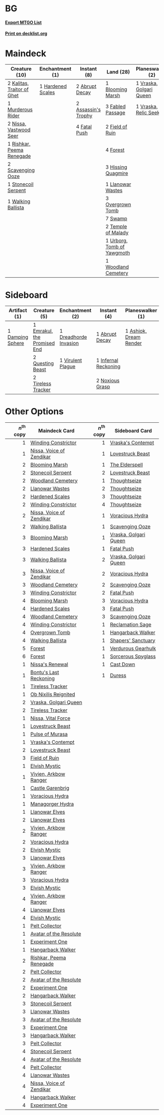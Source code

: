 # BG

#### [Export MTGO List](../collection/BG/BG.txt)
#### [Print on decklist.org](http://decklist.org/?deckmain=2%09Abrupt%20Decay%0A2%09Assassin's%20Trophy%0A1%09Blooming%20Marsh%0A3%09Dark%20Petition%0A3%09Fabled%20Passage%0A4%09Fatal%20Push%0A2%09Field%20of%20Ruin%0A4%09Forest%0A1%09Hardened%20Scales%0A3%09Hissing%20Quagmire%0A2%09Kalitas,%20Traitor%20of%20Ghet%0A1%09Languish%0A1%09Legion's%20End%0A1%09Llanowar%20Wastes%0A1%09Murderous%20Rider%0A2%09Nissa,%20Vastwood%20Seer%0A3%09Overgrown%20Tomb%0A1%09Read%20the%20Bones%0A1%09Rishkar,%20Peema%20Renegade%0A2%09Scavenging%20Ooze%0A1%09Seasons%20Past%0A1%09Stonecoil%20Serpent%0A7%09Swamp%0A2%09Temple%20of%20Malady%0A4%09Thoughtseize%0A1%09Urborg,%20Tomb%20of%20Yawgmoth%0A1%09Vraska,%20Golgari%20Queen%0A1%09Vraska,%20Relic%20Seeker%0A1%09Walking%20Ballista%0A1%09Woodland%20Cemetery&deckside=1%09Abrupt%20Decay%0A1%09Ashiok,%20Dream%20Render%0A1%09Damping%20Sphere%0A1%09Dreadhorde%20Invasion%0A1%09Emrakul,%20the%20Promised%20End%0A1%09Infernal%20Reckoning%0A1%09Languish%0A1%09Lost%20Legacy%0A2%09Noxious%20Grasp%0A2%09Questing%20Beast%0A2%09Tireless%20Tracker%0A1%09Virulent%20Plague)
# Maindeck

|                                            Creature (10)                                            |                                      Enchantment (1)                                       |                                         Instant (8)                                          |                                              Land (28)                                              |                                         Planeswalker (2)                                         |                                       Sorcery (11)                                        |
|-----------------------------------------------------------------------------------------------------|--------------------------------------------------------------------------------------------|----------------------------------------------------------------------------------------------|-----------------------------------------------------------------------------------------------------|--------------------------------------------------------------------------------------------------|-------------------------------------------------------------------------------------------|
|2 [Kalitas, Traitor of Ghet](http://gatherer.wizards.com/Pages/Card/Details.aspx?multiverseid=407596)|1 [Hardened Scales](http://gatherer.wizards.com/Pages/Card/Details.aspx?multiverseid=420769)|2 [Abrupt Decay](http://gatherer.wizards.com/Pages/Card/Details.aspx?multiverseid=456061)     |1 [Blooming Marsh](http://gatherer.wizards.com/Pages/Card/Details.aspx?multiverseid=417816)          |1 [Vraska, Golgari Queen](http://gatherer.wizards.com/Pages/Card/Details.aspx?multiverseid=452963)|3 [Dark Petition](http://gatherer.wizards.com/Pages/Card/Details.aspx?multiverseid=398525) |
|1 [Murderous Rider](http://gatherer.wizards.com/Pages/Card/Details.aspx?multiverseid=473059)         |                                                                                            |2 [Assassin's Trophy](http://gatherer.wizards.com/Pages/Card/Details.aspx?multiverseid=452902)|3 [Fabled Passage](http://gatherer.wizards.com/Pages/Card/Details.aspx?multiverseid=473206)          |1 [Vraska, Relic Seeker](http://gatherer.wizards.com/Pages/Card/Details.aspx?multiverseid=435388) |1 [Languish](http://gatherer.wizards.com/Pages/Card/Details.aspx?multiverseid=420731)      |
|2 [Nissa, Vastwood Seer](http://gatherer.wizards.com/Pages/Card/Details.aspx?multiverseid=398438)    |                                                                                            |4 [Fatal Push](http://gatherer.wizards.com/Pages/Card/Details.aspx?multiverseid=423724)       |2 [Field of Ruin](http://gatherer.wizards.com/Pages/Card/Details.aspx?multiverseid=435415)           |                                                                                                  |1 [Legion's End](http://gatherer.wizards.com/Pages/Card/Details.aspx?multiverseid=466860)  |
|1 [Rishkar, Peema Renegade](http://gatherer.wizards.com/Pages/Card/Details.aspx?multiverseid=423789) |                                                                                            |                                                                                              |4 [Forest](http://gatherer.wizards.com/Pages/Card/Details.aspx?multiverseid=439860)                  |                                                                                                  |1 [Read the Bones](http://gatherer.wizards.com/Pages/Card/Details.aspx?multiverseid=389649)|
|2 [Scavenging Ooze](http://gatherer.wizards.com/Pages/Card/Details.aspx?multiverseid=420783)         |                                                                                            |                                                                                              |3 [Hissing Quagmire](http://gatherer.wizards.com/Pages/Card/Details.aspx?multiverseid=407681)        |                                                                                                  |1 [Seasons Past](http://gatherer.wizards.com/Pages/Card/Details.aspx?multiverseid=409989)  |
|1 [Stonecoil Serpent](http://gatherer.wizards.com/Pages/Card/Details.aspx?multiverseid=473197)       |                                                                                            |                                                                                              |1 [Llanowar Wastes](http://gatherer.wizards.com/Pages/Card/Details.aspx?multiverseid=129627)         |                                                                                                  |4 [Thoughtseize](http://gatherer.wizards.com/Pages/Card/Details.aspx?multiverseid=438676)  |
|1 [Walking Ballista](http://gatherer.wizards.com/Pages/Card/Details.aspx?multiverseid=423848)        |                                                                                            |                                                                                              |3 [Overgrown Tomb](http://gatherer.wizards.com/Pages/Card/Details.aspx?multiverseid=405103)          |                                                                                                  |                                                                                           |
|                                                                                                     |                                                                                            |                                                                                              |7 [Swamp](http://gatherer.wizards.com/Pages/Card/Details.aspx?multiverseid=439858)                   |                                                                                                  |                                                                                           |
|                                                                                                     |                                                                                            |                                                                                              |2 [Temple of Malady](http://gatherer.wizards.com/Pages/Card/Details.aspx?multiverseid=380515)        |                                                                                                  |                                                                                           |
|                                                                                                     |                                                                                            |                                                                                              |1 [Urborg, Tomb of Yawgmoth](http://gatherer.wizards.com/Pages/Card/Details.aspx?multiverseid=383425)|                                                                                                  |                                                                                           |
|                                                                                                     |                                                                                            |                                                                                              |1 [Woodland Cemetery](http://gatherer.wizards.com/Pages/Card/Details.aspx?multiverseid=443136)       |                                                                                                  |                                                                                           |


# Sideboard

|                                       Artifact (1)                                        |                                             Creature (5)                                             |                                        Enchantment (2)                                         |                                          Instant (4)                                          |                                        Planeswalker (1)                                         |                                      Sorcery (2)                                       |
|-------------------------------------------------------------------------------------------|------------------------------------------------------------------------------------------------------|------------------------------------------------------------------------------------------------|-----------------------------------------------------------------------------------------------|-------------------------------------------------------------------------------------------------|----------------------------------------------------------------------------------------|
|1 [Damping Sphere](http://gatherer.wizards.com/Pages/Card/Details.aspx?multiverseid=443101)|1 [Emrakul, the Promised End](http://gatherer.wizards.com/Pages/Card/Details.aspx?multiverseid=414295)|1 [Dreadhorde Invasion](http://gatherer.wizards.com/Pages/Card/Details.aspx?multiverseid=461013)|1 [Abrupt Decay](http://gatherer.wizards.com/Pages/Card/Details.aspx?multiverseid=456061)      |1 [Ashiok, Dream Render](http://gatherer.wizards.com/Pages/Card/Details.aspx?multiverseid=461155)|1 [Languish](http://gatherer.wizards.com/Pages/Card/Details.aspx?multiverseid=420731)   |
|                                                                                           |2 [Questing Beast](http://gatherer.wizards.com/Pages/Card/Details.aspx?multiverseid=473133)           |1 [Virulent Plague](http://gatherer.wizards.com/Pages/Card/Details.aspx?multiverseid=394739)    |1 [Infernal Reckoning](http://gatherer.wizards.com/Pages/Card/Details.aspx?multiverseid=447238)|                                                                                                 |1 [Lost Legacy](http://gatherer.wizards.com/Pages/Card/Details.aspx?multiverseid=417661)|
|                                                                                           |2 [Tireless Tracker](http://gatherer.wizards.com/Pages/Card/Details.aspx?multiverseid=409997)         |                                                                                                |2 [Noxious Grasp](http://gatherer.wizards.com/Pages/Card/Details.aspx?multiverseid=466864)     |                                                                                                 |                                                                                        |


# Other Options

|*n*<sup>th</sup> copy|                                           Maindeck Card                                           |*n*<sup>th</sup> copy|                                         Sideboard Card                                         |
|--------------------:|---------------------------------------------------------------------------------------------------|--------------------:|------------------------------------------------------------------------------------------------|
|                    1|[Winding Constrictor](http://gatherer.wizards.com/Pages/Card/Details.aspx?multiverseid=423807)     |                    1|[Vraska's Contempt](http://gatherer.wizards.com/Pages/Card/Details.aspx?multiverseid=435283)    |
|                    1|[Nissa, Voice of Zendikar](http://gatherer.wizards.com/Pages/Card/Details.aspx?multiverseid=417424)|                    1|[Lovestruck Beast](http://gatherer.wizards.com/Pages/Card/Details.aspx?multiverseid=473127)     |
|                    2|[Blooming Marsh](http://gatherer.wizards.com/Pages/Card/Details.aspx?multiverseid=417816)          |                    1|[The Elderspell](http://gatherer.wizards.com/Pages/Card/Details.aspx?multiverseid=461016)       |
|                    2|[Stonecoil Serpent](http://gatherer.wizards.com/Pages/Card/Details.aspx?multiverseid=473197)       |                    2|[Lovestruck Beast](http://gatherer.wizards.com/Pages/Card/Details.aspx?multiverseid=473127)     |
|                    2|[Woodland Cemetery](http://gatherer.wizards.com/Pages/Card/Details.aspx?multiverseid=443136)       |                    1|[Thoughtseize](http://gatherer.wizards.com/Pages/Card/Details.aspx?multiverseid=438676)         |
|                    2|[Llanowar Wastes](http://gatherer.wizards.com/Pages/Card/Details.aspx?multiverseid=129627)         |                    2|[Thoughtseize](http://gatherer.wizards.com/Pages/Card/Details.aspx?multiverseid=438676)         |
|                    2|[Hardened Scales](http://gatherer.wizards.com/Pages/Card/Details.aspx?multiverseid=420769)         |                    3|[Thoughtseize](http://gatherer.wizards.com/Pages/Card/Details.aspx?multiverseid=438676)         |
|                    2|[Winding Constrictor](http://gatherer.wizards.com/Pages/Card/Details.aspx?multiverseid=423807)     |                    4|[Thoughtseize](http://gatherer.wizards.com/Pages/Card/Details.aspx?multiverseid=438676)         |
|                    2|[Nissa, Voice of Zendikar](http://gatherer.wizards.com/Pages/Card/Details.aspx?multiverseid=417424)|                    1|[Voracious Hydra](http://gatherer.wizards.com/Pages/Card/Details.aspx?multiverseid=466954)      |
|                    2|[Walking Ballista](http://gatherer.wizards.com/Pages/Card/Details.aspx?multiverseid=423848)        |                    1|[Scavenging Ooze](http://gatherer.wizards.com/Pages/Card/Details.aspx?multiverseid=420783)      |
|                    3|[Blooming Marsh](http://gatherer.wizards.com/Pages/Card/Details.aspx?multiverseid=417816)          |                    1|[Vraska, Golgari Queen](http://gatherer.wizards.com/Pages/Card/Details.aspx?multiverseid=452963)|
|                    3|[Hardened Scales](http://gatherer.wizards.com/Pages/Card/Details.aspx?multiverseid=420769)         |                    1|[Fatal Push](http://gatherer.wizards.com/Pages/Card/Details.aspx?multiverseid=423724)           |
|                    3|[Walking Ballista](http://gatherer.wizards.com/Pages/Card/Details.aspx?multiverseid=423848)        |                    2|[Vraska, Golgari Queen](http://gatherer.wizards.com/Pages/Card/Details.aspx?multiverseid=452963)|
|                    3|[Nissa, Voice of Zendikar](http://gatherer.wizards.com/Pages/Card/Details.aspx?multiverseid=417424)|                    2|[Voracious Hydra](http://gatherer.wizards.com/Pages/Card/Details.aspx?multiverseid=466954)      |
|                    3|[Woodland Cemetery](http://gatherer.wizards.com/Pages/Card/Details.aspx?multiverseid=443136)       |                    2|[Scavenging Ooze](http://gatherer.wizards.com/Pages/Card/Details.aspx?multiverseid=420783)      |
|                    3|[Winding Constrictor](http://gatherer.wizards.com/Pages/Card/Details.aspx?multiverseid=423807)     |                    2|[Fatal Push](http://gatherer.wizards.com/Pages/Card/Details.aspx?multiverseid=423724)           |
|                    4|[Blooming Marsh](http://gatherer.wizards.com/Pages/Card/Details.aspx?multiverseid=417816)          |                    3|[Voracious Hydra](http://gatherer.wizards.com/Pages/Card/Details.aspx?multiverseid=466954)      |
|                    4|[Hardened Scales](http://gatherer.wizards.com/Pages/Card/Details.aspx?multiverseid=420769)         |                    3|[Fatal Push](http://gatherer.wizards.com/Pages/Card/Details.aspx?multiverseid=423724)           |
|                    4|[Woodland Cemetery](http://gatherer.wizards.com/Pages/Card/Details.aspx?multiverseid=443136)       |                    3|[Scavenging Ooze](http://gatherer.wizards.com/Pages/Card/Details.aspx?multiverseid=420783)      |
|                    4|[Winding Constrictor](http://gatherer.wizards.com/Pages/Card/Details.aspx?multiverseid=423807)     |                    1|[Reclamation Sage](http://gatherer.wizards.com/Pages/Card/Details.aspx?multiverseid=389651)     |
|                    4|[Overgrown Tomb](http://gatherer.wizards.com/Pages/Card/Details.aspx?multiverseid=405103)          |                    1|[Hangarback Walker](http://gatherer.wizards.com/Pages/Card/Details.aspx?multiverseid=420600)    |
|                    4|[Walking Ballista](http://gatherer.wizards.com/Pages/Card/Details.aspx?multiverseid=423848)        |                    1|[Shapers' Sanctuary](http://gatherer.wizards.com/Pages/Card/Details.aspx?multiverseid=435362)   |
|                    5|[Forest](http://gatherer.wizards.com/Pages/Card/Details.aspx?multiverseid=439860)                  |                    1|[Verdurous Gearhulk](http://gatherer.wizards.com/Pages/Card/Details.aspx?multiverseid=417745)   |
|                    6|[Forest](http://gatherer.wizards.com/Pages/Card/Details.aspx?multiverseid=439860)                  |                    1|[Sorcerous Spyglass](http://gatherer.wizards.com/Pages/Card/Details.aspx?multiverseid=435407)   |
|                    1|[Nissa's Renewal](http://gatherer.wizards.com/Pages/Card/Details.aspx?multiverseid=401969)         |                    1|[Cast Down](http://gatherer.wizards.com/Pages/Card/Details.aspx?multiverseid=442969)            |
|                    1|[Bontu's Last Reckoning](http://gatherer.wizards.com/Pages/Card/Details.aspx?multiverseid=430749)  |                    1|[Duress](http://gatherer.wizards.com/Pages/Card/Details.aspx?multiverseid=14557)                |
|                    1|[Tireless Tracker](http://gatherer.wizards.com/Pages/Card/Details.aspx?multiverseid=409997)        |                     |                                                                                                |
|                    1|[Ob Nixilis Reignited](http://gatherer.wizards.com/Pages/Card/Details.aspx?multiverseid=401971)    |                     |                                                                                                |
|                    2|[Vraska, Golgari Queen](http://gatherer.wizards.com/Pages/Card/Details.aspx?multiverseid=452963)   |                     |                                                                                                |
|                    2|[Tireless Tracker](http://gatherer.wizards.com/Pages/Card/Details.aspx?multiverseid=409997)        |                     |                                                                                                |
|                    1|[Nissa, Vital Force](http://gatherer.wizards.com/Pages/Card/Details.aspx?multiverseid=417736)      |                     |                                                                                                |
|                    1|[Lovestruck Beast](http://gatherer.wizards.com/Pages/Card/Details.aspx?multiverseid=473127)        |                     |                                                                                                |
|                    1|[Pulse of Murasa](http://gatherer.wizards.com/Pages/Card/Details.aspx?multiverseid=446177)         |                     |                                                                                                |
|                    1|[Vraska's Contempt](http://gatherer.wizards.com/Pages/Card/Details.aspx?multiverseid=435283)       |                     |                                                                                                |
|                    2|[Lovestruck Beast](http://gatherer.wizards.com/Pages/Card/Details.aspx?multiverseid=473127)        |                     |                                                                                                |
|                    3|[Field of Ruin](http://gatherer.wizards.com/Pages/Card/Details.aspx?multiverseid=435415)           |                     |                                                                                                |
|                    1|[Elvish Mystic](http://gatherer.wizards.com/Pages/Card/Details.aspx?multiverseid=389499)           |                     |                                                                                                |
|                    1|[Vivien, Arkbow Ranger](http://gatherer.wizards.com/Pages/Card/Details.aspx?multiverseid=466953)   |                     |                                                                                                |
|                    1|[Castle Garenbrig](http://gatherer.wizards.com/Pages/Card/Details.aspx?multiverseid=473202)        |                     |                                                                                                |
|                    1|[Voracious Hydra](http://gatherer.wizards.com/Pages/Card/Details.aspx?multiverseid=466954)         |                     |                                                                                                |
|                    1|[Managorger Hydra](http://gatherer.wizards.com/Pages/Card/Details.aspx?multiverseid=420774)        |                     |                                                                                                |
|                    1|[Llanowar Elves](http://gatherer.wizards.com/Pages/Card/Details.aspx?multiverseid=129626)          |                     |                                                                                                |
|                    2|[Llanowar Elves](http://gatherer.wizards.com/Pages/Card/Details.aspx?multiverseid=129626)          |                     |                                                                                                |
|                    2|[Vivien, Arkbow Ranger](http://gatherer.wizards.com/Pages/Card/Details.aspx?multiverseid=466953)   |                     |                                                                                                |
|                    2|[Voracious Hydra](http://gatherer.wizards.com/Pages/Card/Details.aspx?multiverseid=466954)         |                     |                                                                                                |
|                    2|[Elvish Mystic](http://gatherer.wizards.com/Pages/Card/Details.aspx?multiverseid=389499)           |                     |                                                                                                |
|                    3|[Llanowar Elves](http://gatherer.wizards.com/Pages/Card/Details.aspx?multiverseid=129626)          |                     |                                                                                                |
|                    3|[Vivien, Arkbow Ranger](http://gatherer.wizards.com/Pages/Card/Details.aspx?multiverseid=466953)   |                     |                                                                                                |
|                    3|[Voracious Hydra](http://gatherer.wizards.com/Pages/Card/Details.aspx?multiverseid=466954)         |                     |                                                                                                |
|                    3|[Elvish Mystic](http://gatherer.wizards.com/Pages/Card/Details.aspx?multiverseid=389499)           |                     |                                                                                                |
|                    4|[Vivien, Arkbow Ranger](http://gatherer.wizards.com/Pages/Card/Details.aspx?multiverseid=466953)   |                     |                                                                                                |
|                    4|[Llanowar Elves](http://gatherer.wizards.com/Pages/Card/Details.aspx?multiverseid=129626)          |                     |                                                                                                |
|                    4|[Elvish Mystic](http://gatherer.wizards.com/Pages/Card/Details.aspx?multiverseid=389499)           |                     |                                                                                                |
|                    1|[Pelt Collector](http://gatherer.wizards.com/Pages/Card/Details.aspx?multiverseid=452891)          |                     |                                                                                                |
|                    1|[Avatar of the Resolute](http://gatherer.wizards.com/Pages/Card/Details.aspx?multiverseid=394503)  |                     |                                                                                                |
|                    1|[Experiment One](http://gatherer.wizards.com/Pages/Card/Details.aspx?multiverseid=405219)          |                     |                                                                                                |
|                    1|[Hangarback Walker](http://gatherer.wizards.com/Pages/Card/Details.aspx?multiverseid=420600)       |                     |                                                                                                |
|                    2|[Rishkar, Peema Renegade](http://gatherer.wizards.com/Pages/Card/Details.aspx?multiverseid=423789) |                     |                                                                                                |
|                    2|[Pelt Collector](http://gatherer.wizards.com/Pages/Card/Details.aspx?multiverseid=452891)          |                     |                                                                                                |
|                    2|[Avatar of the Resolute](http://gatherer.wizards.com/Pages/Card/Details.aspx?multiverseid=394503)  |                     |                                                                                                |
|                    2|[Experiment One](http://gatherer.wizards.com/Pages/Card/Details.aspx?multiverseid=405219)          |                     |                                                                                                |
|                    2|[Hangarback Walker](http://gatherer.wizards.com/Pages/Card/Details.aspx?multiverseid=420600)       |                     |                                                                                                |
|                    3|[Stonecoil Serpent](http://gatherer.wizards.com/Pages/Card/Details.aspx?multiverseid=473197)       |                     |                                                                                                |
|                    3|[Llanowar Wastes](http://gatherer.wizards.com/Pages/Card/Details.aspx?multiverseid=129627)         |                     |                                                                                                |
|                    3|[Avatar of the Resolute](http://gatherer.wizards.com/Pages/Card/Details.aspx?multiverseid=394503)  |                     |                                                                                                |
|                    3|[Experiment One](http://gatherer.wizards.com/Pages/Card/Details.aspx?multiverseid=405219)          |                     |                                                                                                |
|                    3|[Hangarback Walker](http://gatherer.wizards.com/Pages/Card/Details.aspx?multiverseid=420600)       |                     |                                                                                                |
|                    3|[Pelt Collector](http://gatherer.wizards.com/Pages/Card/Details.aspx?multiverseid=452891)          |                     |                                                                                                |
|                    4|[Stonecoil Serpent](http://gatherer.wizards.com/Pages/Card/Details.aspx?multiverseid=473197)       |                     |                                                                                                |
|                    4|[Avatar of the Resolute](http://gatherer.wizards.com/Pages/Card/Details.aspx?multiverseid=394503)  |                     |                                                                                                |
|                    4|[Pelt Collector](http://gatherer.wizards.com/Pages/Card/Details.aspx?multiverseid=452891)          |                     |                                                                                                |
|                    4|[Llanowar Wastes](http://gatherer.wizards.com/Pages/Card/Details.aspx?multiverseid=129627)         |                     |                                                                                                |
|                    4|[Nissa, Voice of Zendikar](http://gatherer.wizards.com/Pages/Card/Details.aspx?multiverseid=417424)|                     |                                                                                                |
|                    4|[Hangarback Walker](http://gatherer.wizards.com/Pages/Card/Details.aspx?multiverseid=420600)       |                     |                                                                                                |
|                    4|[Experiment One](http://gatherer.wizards.com/Pages/Card/Details.aspx?multiverseid=405219)          |                     |                                                                                                |


